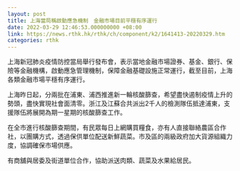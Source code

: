 ```yaml
---
layout: post
title: 上海當局稱啟動應急機制　金融市場目前平穩有序運行
date: 2022-03-29 12:46:53.000000000 +08:00
link: https://news.rthk.hk/rthk/ch/component/k2/1641413-20220329.htm
categories: rthk
---
```


上海新冠肺炎疫情防控當局舉行發布會，表示當地金融市場證券、基金、銀行、保險等金融機構，啟動應急管理機制，保障金融基礎設施正常運行，截至目前，上海各類金融市場平穩有序運行。

上海昨日起，分兩批在浦東、浦西推進新一輪核酸篩查，希望盡快遏制疫情上升的勢頭，盡快實現社會面清零。浙江及江蘇合共派出2千人的檢測隊伍抵達浦東，支援隊伍將展開為期一星期的核酸篩查工作。

在全市進行核酸篩查期間，有民眾每日上網購買糧食，亦有人直接聯絡農區合作社，以團購方式，透過保供單位配送新鮮蔬菜。市及區的兩級政府加大貨源組織力度，協調確保市場供應。

有商舖與居委及街道單位合作，協助派送肉類、蔬菜及水果給居民。
